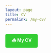 ```yaml
---
layout: page
title: CV
permalink: /my-cv/
---
```

<a href="/assets/pdf/pietro_dileo_cv.pdf" 
   style="background-color: #32CD32; color: white; padding: 10px 20px; text-decoration: none; border-radius: 5px; font-weight: bold; display: inline-block; margin: 10px 0;"
   download>
   📥 My CV
</a>

